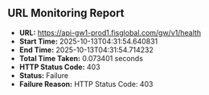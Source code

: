 ## URL Monitoring Report

- **URL:** https://api-gw1-prod1.fisglobal.com/gw/v1/health
- **Start Time:** 2025-10-13T04:31:54.640831
- **End Time:** 2025-10-13T04:31:54.714232
- **Total Time Taken:** 0.073401 seconds
- **HTTP Status Code:** 403
- **Status:** Failure
- **Failure Reason:** HTTP Status Code: 403
